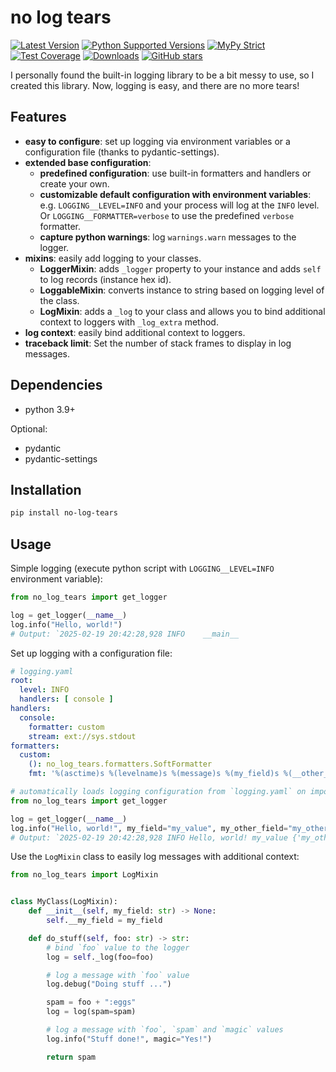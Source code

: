 # no log tears

[![Latest Version](https://img.shields.io/pypi/v/no-log-tears.svg)](https://pypi.python.org/pypi/no-log-tears)
[![Python Supported Versions](https://img.shields.io/pypi/pyversions/no-log-tears.svg)](https://pypi.python.org/pypi/no-log-tears)
[![MyPy Strict](https://img.shields.io/badge/mypy-strict-blue)](https://mypy.readthedocs.io/en/stable/getting_started.html#strict-mode-and-configuration)
[![Test Coverage](https://codecov.io/gh/zerlok/no-log-tears/branch/main/graph/badge.svg)](https://codecov.io/gh/zerlok/no-log-tears)
[![Downloads](https://img.shields.io/pypi/dm/no-log-tears.svg)](https://pypistats.org/packages/no-log-tears)
[![GitHub stars](https://img.shields.io/github/stars/zerlok/no-log-tears)](https://github.com/zerlok/no-log-tears/stargazers)

I personally found the built-in logging library to be a bit messy to use, so I created this library.
Now, logging is easy, and there are no more tears!

## Features

- **easy to configure**: set up logging via environment variables or a configuration file (thanks to pydantic-settings).
- **extended base configuration**:
    - **predefined configuration**: use built-in formatters and handlers or create your own.
    - **customizable default configuration with environment variables**: e.g. `LOGGING__LEVEL=INFO` and your process
      will log at the `INFO` level. Or `LOGGING__FORMATTER=verbose` to use the predefined `verbose` formatter.
    - **capture python warnings**: log `warnings.warn` messages to the logger.
- **mixins**: easily add logging to your classes.
    - **LoggerMixin**: adds `_logger` property to your instance and adds `self` to log records (instance hex id).
    - **LoggableMixin**: converts instance to string based on logging level of the class.
    - **LogMixin**: adds a `_log` to your class and allows you to bind additional context to loggers with `_log_extra`
      method.
- **log context**: easily bind additional context to loggers.
- **traceback limit**: Set the number of stack frames to display in log messages.

## Dependencies

- python 3.9+

Optional:

- pydantic
- pydantic-settings

## Installation

```bash
pip install no-log-tears
```

## Usage

Simple logging (execute python script with `LOGGING__LEVEL=INFO` environment variable):

```python
from no_log_tears import get_logger

log = get_logger(__name__)
log.info("Hello, world!")
# Output: `2025-02-19 20:42:28,928 INFO    __main__                                           Hello, world!`
```

Set up logging with a configuration file:

```yaml
# logging.yaml
root:
  level: INFO
  handlers: [ console ]
handlers:
  console:
    formatter: custom
    stream: ext://sys.stdout
formatters:
  custom:
    (): no_log_tears.formatters.SoftFormatter
    fmt: '%(asctime)s %(levelname)s %(message)s %(my_field)s %(__other__)s'
```

```python
# automatically loads logging configuration from `logging.yaml` on import
from no_log_tears import get_logger

log = get_logger(__name__)
log.info("Hello, world!", my_field="my_value", my_other_field="my_other_value")
# Output: `2025-02-19 20:42:28,928 INFO Hello, world! my_value {'my_other_field': 'my_other_value'}`
```

Use the `LogMixin` class to easily log messages with additional context:

```python
from no_log_tears import LogMixin


class MyClass(LogMixin):
    def __init__(self, my_field: str) -> None:
        self.__my_field = my_field

    def do_stuff(self, foo: str) -> str:
        # bind `foo` value to the logger
        log = self._log(foo=foo)

        # log a message with `foo` value
        log.debug("Doing stuff ...")

        spam = foo + ":eggs"
        log = log(spam=spam)

        # log a message with `foo`, `spam` and `magic` values
        log.info("Stuff done!", magic="Yes!")

        return spam
```
